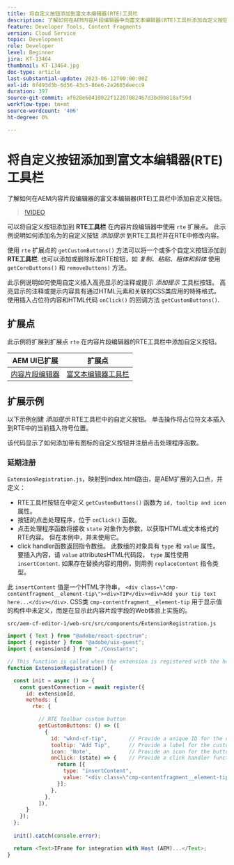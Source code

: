 ```yaml
---
title: 将自定义按钮添加到富文本编辑器(RTE)工具栏
description: 了解如何在AEM内容片段编辑器中向富文本编辑器(RTE)工具栏添加自定义按钮
feature: Developer Tools, Content Fragments
version: Cloud Service
topic: Development
role: Developer
level: Beginner
jira: KT-13464
thumbnail: KT-13464.jpg
doc-type: article
last-substantial-update: 2023-06-12T00:00:00Z
exl-id: 6fd93d3b-6d56-43c5-86e6-2e2685deecc9
duration: 397
source-git-commit: af928e60410022f12207082467d3bd9b818af59d
workflow-type: tm+mt
source-wordcount: '406'
ht-degree: 0%

---
```


# 将自定义按钮添加到富文本编辑器(RTE)工具栏

了解如何在AEM内容片段编辑器的富文本编辑器(RTE)工具栏中添加自定义按钮。

>[!VIDEO](https://video.tv.adobe.com/v/3420768?quality=12&learn=on)

可以将自定义按钮添加到 **RTE工具栏** 在内容片段编辑器中使用 `rte` 扩展点。 此示例说明如何添加名为的自定义按钮 _添加提示_ 到RTE工具栏并在RTE中修改内容。

使用 `rte` 扩展点的 `getCustomButtons()` 方法可以将一个或多个自定义按钮添加到 **RTE工具栏**. 也可以添加或删除标准RTE按钮，如 _复制、粘贴、粗体和斜体_ 使用 `getCoreButtons()` 和 `removeButtons)` 方法。

此示例说明如何使用自定义插入高亮显示的注释或提示 _添加提示_ 工具栏按钮。 高亮显示的注释或提示内容具有通过HTML元素和关联的CSS类应用的特殊格式。 使用插入占位符内容和HTML代码 `onClick()` 的回调方法 `getCustomButtons()`.

## 扩展点

此示例将扩展到扩展点 `rte` 在内容片段编辑器的RTE工具栏中添加自定义按钮。

| AEM UI已扩展 | 扩展点 |
| ------------------------ | --------------------- | 
| [内容片段编辑器](https://developer.adobe.com/uix/docs/services/aem-cf-editor/) | [富文本编辑器工具栏](https://developer.adobe.com/uix/docs/services/aem-cf-editor/api/rte-toolbar/) |

## 扩展示例

以下示例创建 _添加提示_ RTE工具栏中的自定义按钮。 单击操作将占位符文本插入到RTE中的当前插入符号位置。

该代码显示了如何添加带有图标的自定义按钮并注册点击处理程序函数。

### 延期注册

`ExtensionRegistration.js`，映射到index.html路由，是AEM扩展的入口点，并定义：

+ RTE工具栏按钮在中定义 `getCustomButtons()` 函数为 `id, tooltip and icon` 属性。
+ 按钮的点击处理程序，位于 `onClick()` 函数。
+ 点击处理程序函数将接收 `state` 对象作为参数，以获取HTML或文本格式的RTE内容。 但在本例中，并未使用它。
+ click handler函数返回指令数组。 此数组的对象具有 `type` 和 `value` 属性。 要插入内容，请 `value` attributesHTML代码段， `type` 属性使用 `insertContent`. 如果存在替换内容的用例，则用例 `replaceContent` 指令类型。

此 `insertContent` 值是一个HTML字符串， `<div class=\"cmp-contentfragment__element-tip\"><div>TIP</div><div>Add your tip text here...</div></div>`. CSS类 `cmp-contentfragment__element-tip` 用于显示值的构件中未定义，而是在显示此内容片段字段的Web体验上实施的。


`src/aem-cf-editor-1/web-src/src/components/ExtensionRegistration.js`

```javascript
import { Text } from "@adobe/react-spectrum";
import { register } from "@adobe/uix-guest";
import { extensionId } from "./Constants";

// This function is called when the extension is registered with the host and runs in an iframe in the Content Fragment Editor browser window.
function ExtensionRegistration() {

  const init = async () => {
    const guestConnection = await register({
      id: extensionId,
      methods: {
        rte: {

          // RTE Toolbar custom button
          getCustomButtons: () => ([
            {
              id: "wknd-cf-tip",       // Provide a unique ID for the custom button
              tooltip: "Add Tip",      // Provide a label for the custom button
              icon: 'Note',            // Provide an icon for the button (see https://spectrum.adobe.com/page/icons/ for a list of available icons)
              onClick: (state) => {    // Provide a click handler function that returns the instructions array with type and value. This example inserts the HTML snippet for TIP content.
                return [{
                  type: "insertContent",
                  value: "<div class=\"cmp-contentfragment__element-tip\"><div>TIP</div><div>Add your tip text here...</div></div>"
                }];
              },
            },
          ]),
      }
    });
  };
  
  init().catch(console.error);

  return <Text>IFrame for integration with Host (AEM)...</Text>;
}
```
